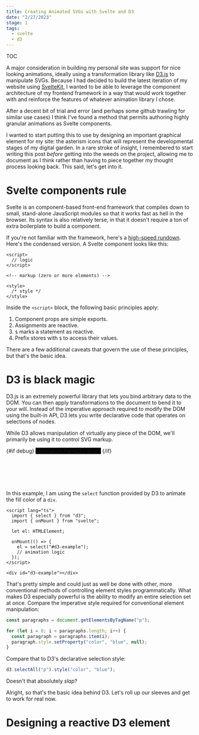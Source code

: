 ```yaml
---
title: Creating Animated SVGs with Svelte and D3
date: "2/27/2023"
stage: 1
tags:
  - svelte
  - d3
---
```


<script lang="ts">
  import { select } from "d3";
  import { onMount, afterUpdate } from "svelte";
  import { AnimationLoop } from "$lib/utils/animation";
  import ProgressBlock from '$lib/components/dev/ProgressBlock.svelte';
  import StickyNav from '$lib/components/dev/StickyNav.svelte';
  import { page } from '$app/stores';

  let debug = false;
  let colorDiv: HTMLElement;
  let asterism: SVGElement;
  let animation = new AnimationLoop({fps: 60, frameDuration: 1_000_000});

  onMount(() => {
    colorDiv = select("#d3-example");
    animation.updaters.push(randomColorUpdate);
    animation.loop();
  })

  const randomColorUpdate = (dt: number) => {
    colorDiv.style("background-color", () => {
      return "hsl(" + dt * 360 + ",100%,50%)";
    });
  }

  // const particleCount = 10;

  // const svg = select("#asterism");
  // const container = svg.append("g")
  //   .attr("class", "axis")
  //   .attr("transform", "translate(250, 250)");

  // const node = container.append("g");
  // const particles = new Array(particleCount);

  // const asterismUpdate = (dt: number) => {
  //   for (let i = 0, i < particleCount; i++)
  //   {

  //   }
  // }
</script>

<StickyNav page={$page}>

TOC

</StickyNav>

A major consideration in building my personal site was support for nice looking animations, ideally using a transformation library like [D3.js](https://d3js.org) to manipulate SVGs. Because I had decided to build the latest iteration of my website using [SvelteKit](https://kit.svelte.dev), I wanted to be able to leverage the component architecture of my frontend framework in a way that would work together with and reinforce the features of whatever animation library I chose.

After a decent bit of trial and error (and perhaps some github trawling for similar use cases) I think I've found a method that permits authoring highly granular animations as Svelte components.

I wanted to start putting this to use by designing an important graphical element for my site: the asterism icons that will represent the developmental stages of my digital garden. In a rare stroke of insight, I remembered to start writing this post *before* getting into the weeds on the project, allowing me to document as I think rather than having to piece together my thought process looking back. This said, let's get into it.

# Svelte components rule

Svelte is an component-based front-end framework that compiles down to small, stand-alone JavaScript modules so that it works fast as hell in the browser. Its syntax is also relatively terse, in that it doesn't require a ton of extra boilerplate to build a component.

If you're not familiar with the framework, here's a [high-speed rundown](https://svelte.dev/docs#component-format). Here's the condensed version. A Svelte component looks like this:

```svelte
<script>
  // logic
</script>

<!-- markup (zero or more elements) -->

<style>
  /* style */
</style>
```

Inside the `<script>` block, the following basic principles apply:

1. Component props are simple exports.
2. Assignments are reactive.
3. `$` marks a statement as reactive.
4. Prefix stores with `$` to access their values.

There are a few additional caveats that govern the use of these principles, but that's the basic idea.


# D3 is black magic

D3.js is an extremely powerful library that lets you bind arbitrary data to the DOM. You can then apply transformations to the document to bend it to your will. Instead of the imperative approach required to modify the DOM using the built-in API, D3 lets you write declarative code that operates on selections of nodes.

While D3 allows manipulation of virtually any piece of the DOM, we'll primarily be using it to control SVG markup.

<div class="figure" id="d3-example" style="height: 100px;">
  {#if debug}
  <span style="background: #000">{animation.frameDuration}</span>
  {/if}
</div>

In this example, I am using the `select` function provided by D3 to animate the fill color of a `div`.

```svelte
<script lang="ts">
  import { select } from "d3";
  import { onMount } from "svelte";

  let el: HTMLElement;

  onMount(() => {
    el = select("#d3-example");
    // animation logic
  });
</script>

<div id="d3-example"></div>
```

That's pretty simple and could just as well be done with other, more conventional methods of controlling element styles programmatically. What makes D3 especially powerful is the ability to modify an entire selection set at once. Compare the imperative style required for conventional element manipulation:

```js
const paragraphs = document.getElementsByTagName("p");

for (let i = 0; i < paragraphs.length; i++) {
  const paragraph = paragraphs.item(i);
  paragraph.style.setProperty("color", "blue", null);
}
```

Compare that to D3's declarative selection style:

```js
d3.selectAll("p").style("color", "blue");
```

Doesn't that absolutely *slap*?

Alright, so that's the basic idea behind D3. Let's roll up our sleeves and get to work for real now.


# Designing a reactive D3 element

<ProgressBlock />
